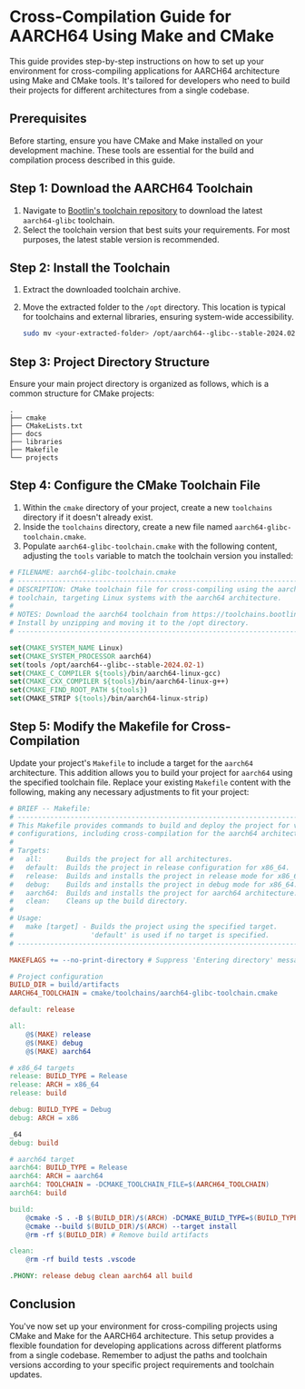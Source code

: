 # Cross-Compilation Guide for AARCH64 Using Make and CMake

This guide provides step-by-step instructions on how to set up your environment for cross-compiling applications for AARCH64 architecture using Make and CMake tools. It's tailored for developers who need to build their projects for different architectures from a single codebase.

## Prerequisites

Before starting, ensure you have CMake and Make installed on your development machine. These tools are essential for the build and compilation process described in this guide.

## Step 1: Download the AARCH64 Toolchain

1. Navigate to [Bootlin's toolchain repository](https://toolchains.bootlin.com) to download the latest `aarch64-glibc` toolchain.
2. Select the toolchain version that best suits your requirements. For most purposes, the latest stable version is recommended.

## Step 2: Install the Toolchain

1. Extract the downloaded toolchain archive.
2. Move the extracted folder to the `/opt` directory. This location is typical for toolchains and external libraries, ensuring system-wide accessibility.

   ```bash
   sudo mv <your-extracted-folder> /opt/aarch64--glibc--stable-2024.02-1
   ```

## Step 3: Project Directory Structure

Ensure your main project directory is organized as follows, which is a common structure for CMake projects:

```
.
├── cmake
├── CMakeLists.txt
├── docs
├── libraries
├── Makefile
└── projects
```

## Step 4: Configure the CMake Toolchain File

1. Within the `cmake` directory of your project, create a new `toolchains` directory if it doesn't already exist.
2. Inside the `toolchains` directory, create a new file named `aarch64-glibc-toolchain.cmake`.
3. Populate `aarch64-glibc-toolchain.cmake` with the following content, adjusting the `tools` variable to match the toolchain version you installed:

```cmake
# FILENAME: aarch64-glibc-toolchain.cmake
# -----------------------------------------------------------------------------
# DESCRIPTION: CMake toolchain file for cross-compiling using the aarch64
# toolchain, targeting Linux systems with the aarch64 architecture.
#
# NOTES: Download the aarch64 toolchain from https://toolchains.bootlin.com.
# Install by unzipping and moving it to the /opt directory.
# -----------------------------------------------------------------------------

set(CMAKE_SYSTEM_NAME Linux)
set(CMAKE_SYSTEM_PROCESSOR aarch64)
set(tools /opt/aarch64--glibc--stable-2024.02-1)
set(CMAKE_C_COMPILER ${tools}/bin/aarch64-linux-gcc)
set(CMAKE_CXX_COMPILER ${tools}/bin/aarch64-linux-g++)
set(CMAKE_FIND_ROOT_PATH ${tools})
set(CMAKE_STRIP ${tools}/bin/aarch64-linux-strip)
```

## Step 5: Modify the Makefile for Cross-Compilation

Update your project's `Makefile` to include a target for the `aarch64` architecture. This addition allows you to build your project for `aarch64` using the specified toolchain file. Replace your existing `Makefile` content with the following, making any necessary adjustments to fit your project:

```makefile
# BRIEF -- Makefile:
# ----------------------------------------------------------------------------
# This Makefile provides commands to build and deploy the project for various
# configurations, including cross-compilation for the aarch64 architecture.
#
# Targets:
#   all:      Builds the project for all architectures.
#   default:  Builds the project in release configuration for x86_64.
#   release:  Builds and installs the project in release mode for x86_64.
#   debug:    Builds and installs the project in debug mode for x86_64.
#   aarch64:  Builds and installs the project for aarch64 architecture.
#   clean:    Cleans up the build directory.
#
# Usage:
#   make [target] - Builds the project using the specified target.
#                   'default' is used if no target is specified.
# ----------------------------------------------------------------------------

MAKEFLAGS += --no-print-directory # Suppress 'Entering directory' messages.

# Project configuration
BUILD_DIR = build/artifacts
AARCH64_TOOLCHAIN = cmake/toolchains/aarch64-glibc-toolchain.cmake

default: release

all: 
	@$(MAKE) release
	@$(MAKE) debug
	@$(MAKE) aarch64

# x86_64 targets
release: BUILD_TYPE = Release
release: ARCH = x86_64
release: build

debug: BUILD_TYPE = Debug
debug: ARCH = x86

_64
debug: build

# aarch64 target
aarch64: BUILD_TYPE = Release
aarch64: ARCH = aarch64
aarch64: TOOLCHAIN = -DCMAKE_TOOLCHAIN_FILE=$(AARCH64_TOOLCHAIN)
aarch64: build

build:
	@cmake -S . -B $(BUILD_DIR)/$(ARCH) -DCMAKE_BUILD_TYPE=$(BUILD_TYPE) $(TOOLCHAIN)
	@cmake --build $(BUILD_DIR)/$(ARCH) --target install
	@rm -rf $(BUILD_DIR) # Remove build artifacts

clean:
	@rm -rf build tests .vscode

.PHONY: release debug clean aarch64 all build
```

## Conclusion

You've now set up your environment for cross-compiling projects using CMake and Make for the AARCH64 architecture. This setup provides a flexible foundation for developing applications across different platforms from a single codebase. Remember to adjust the paths and toolchain versions according to your specific project requirements and toolchain updates.
